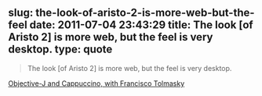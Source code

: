 slug: the-look-of-aristo-2-is-more-web-but-the-feel
date: 2011-07-04 23:43:29
title: The look [of Aristo 2] is more web, but the feel is very desktop.
type: quote
---

> The look [of Aristo 2] is more web, but the feel is very desktop.

[Objective-J and Cappuccino, with Francisco Tolmasky](http://www.stateofcode.com/2011/07/francisco-tolmasky/)
